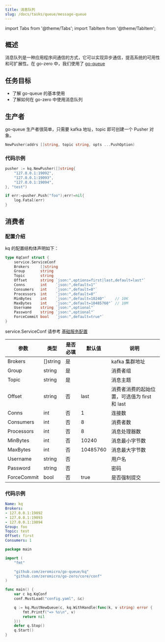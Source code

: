 ```yaml
---
title: 消息队列
slug: /docs/tasks/queue/message-queue
---
```


import Tabs from '@theme/Tabs';
import TabItem from '@theme/TabItem';

## 概述

消息队列是一种应用程序间通信的方式，它可以实现异步通信，提高系统的可用性和可扩展性。在 go-zero 中，我们使用了 <a href="https://github.com/zeromicro/go-queue" target="_blank">go-queue</a>

## 任务目标

- 了解 go-queue 的基本使用
- 了解如何在 go-zero 中使用消息队列

## 生产者

go-queue 生产者很简单，只需要 kafka 地址，topic 即可创建一个 Pusher 对象。

```go
NewPusher(addrs []string, topic string, opts ...PushOption)
```

### 代码示例

```go
pusher := kq.NewPusher([]string{
    "127.0.0.1:19092",
    "127.0.0.1:19093",
    "127.0.0.1:19094",
}, "test")

if err:=pusher.Push("foo");err!=nil{
    log.Fatal(err)
}
```

## 消费者

### 配置介绍

kq 的配置结构体声明如下：

```go
type KqConf struct {
	service.ServiceConf
	Brokers     []string
	Group       string
	Topic       string
	Offset      string `json:",options=first|last,default=last"`
	Conns       int    `json:",default=1"`
	Consumers   int    `json:",default=8"`
	Processors  int    `json:",default=8"`
	MinBytes    int    `json:",default=10240"`    // 10K
	MaxBytes    int    `json:",default=10485760"` // 10M
	Username    string `json:",optional"`
	Password    string `json:",optional"`
	ForceCommit bool   `json:",default=true"`
}
```
service.ServiceConf 请参考 <a href="/docs/tutorials/go-zero/configuration/service" target="_blank">基础服务配置</a>

| 参数 | 类型 | 是否必填 | 默认值 | 说明 |
| --- | --- | --- | --- | --- |
| Brokers | []string | 是 |  | kafka 集群地址 |
| Group | string | 是 |  | 消费者组 |
| Topic | string | 是 |  | 消息主题 |
| Offset | string | 否 | last | 消费者消费的起始位置，可选值为 first 和 last |
| Conns | int | 否 | 1 | 连接数 |
| Consumers | int | 否 | 8 | 消费者数 |
| Processors | int | 否 | 8 | 消息处理器数 |
| MinBytes | int | 否 | 10240 | 消息最小字节数 |
| MaxBytes | int | 否 | 10485760 | 消息最大字节数 |
| Username | string | 否 |  | 用户名 |
| Password | string | 否 |  | 密码 |
| ForceCommit | bool | 否 | true | 是否强制提交 |

### 代码示例


<Tabs>

<TabItem value="config.yaml" label="config.yaml" default>


```yaml
Name: kq
Brokers:
- 127.0.0.1:19092
- 127.0.0.1:19093
- 127.0.0.1:19094
Group: foo
Topic: test
Offset: first
Consumers: 1

```

</TabItem>

<TabItem value="main.go" label="main.go" default>

```go
package main

import (
	"fmt"

	"github.com/zeromicro/go-queue/kq"
	"github.com/zeromicro/go-zero/core/conf"
)

func main() {
	var c kq.KqConf
	conf.MustLoad("config.yaml", &c)

	q := kq.MustNewQueue(c, kq.WithHandle(func(k, v string) error {
		fmt.Printf("=> %s\n", v)
		return nil
	}))
	defer q.Stop()
	q.Start()
}
```

</TabItem>
</Tabs>
